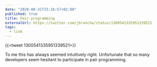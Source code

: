 ```yaml
---
date: "2020-08-31T23:16:57+02:00"
published: true
title: Pair programming 
externalUrl: https://twitter.com/jbrancha/status/1300541335951339521
tags:
  - link
---
```

{{<tweet 1300541335951339521>}}

To me this has always seemed intuitively right. Unfortunate that so many developers seem hesitant to participate in pair programming. 

